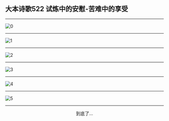 
## 大本诗歌522 试炼中的安慰-苦难中的享受
        
<div id="aplayer0"></div>

---

<img alt="0" data-original="https://cdn.jsdelivr.net/gh/k34869/shi/data/d0522/0">

---

<img alt="1" data-original="https://cdn.jsdelivr.net/gh/k34869/shi/data/d0522/1">

---

<img alt="2" data-original="https://cdn.jsdelivr.net/gh/k34869/shi/data/d0522/2">

---

<img alt="3" data-original="https://cdn.jsdelivr.net/gh/k34869/shi/data/d0522/3">

---

<img alt="4" data-original="https://cdn.jsdelivr.net/gh/k34869/shi/data/d0522/4">

---

<img alt="5" data-original="https://cdn.jsdelivr.net/gh/k34869/shi/data/d0522/5">

---

<p style="text-align: center">到底了...</p>

<script src="/js/dist-view.js"></script>

<script>
MAIN.id = 'd0522';
        
const ap0 = new APlayer({
    container: document.getElementById('aplayer0'),
    volume: 1,
    loop: 'none',
    preload: 'none',
    audio: [{
        name: '大本诗歌522.mp3',
        artist: '大本诗歌',
        url: 'https://res.wx.qq.com/voice/getvoice?mediaid=MzI0NTk3MDM5M18yMjQ3NDk0MDg1',
        cover: '/favicon'
    }]
});
</script>
